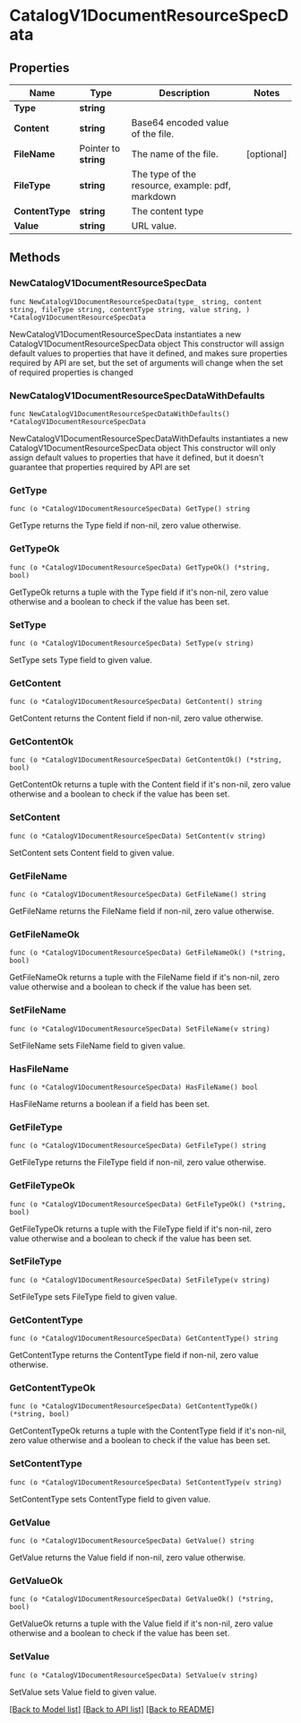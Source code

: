 # CatalogV1DocumentResourceSpecData

## Properties

Name | Type | Description | Notes
------------ | ------------- | ------------- | -------------
**Type** | **string** |  | 
**Content** | **string** | Base64 encoded value of the file. | 
**FileName** | Pointer to **string** | The name of the file. | [optional] 
**FileType** | **string** | The type of the resource, example: pdf, markdown | 
**ContentType** | **string** | The content type | 
**Value** | **string** | URL value. | 

## Methods

### NewCatalogV1DocumentResourceSpecData

`func NewCatalogV1DocumentResourceSpecData(type_ string, content string, fileType string, contentType string, value string, ) *CatalogV1DocumentResourceSpecData`

NewCatalogV1DocumentResourceSpecData instantiates a new CatalogV1DocumentResourceSpecData object
This constructor will assign default values to properties that have it defined,
and makes sure properties required by API are set, but the set of arguments
will change when the set of required properties is changed

### NewCatalogV1DocumentResourceSpecDataWithDefaults

`func NewCatalogV1DocumentResourceSpecDataWithDefaults() *CatalogV1DocumentResourceSpecData`

NewCatalogV1DocumentResourceSpecDataWithDefaults instantiates a new CatalogV1DocumentResourceSpecData object
This constructor will only assign default values to properties that have it defined,
but it doesn't guarantee that properties required by API are set

### GetType

`func (o *CatalogV1DocumentResourceSpecData) GetType() string`

GetType returns the Type field if non-nil, zero value otherwise.

### GetTypeOk

`func (o *CatalogV1DocumentResourceSpecData) GetTypeOk() (*string, bool)`

GetTypeOk returns a tuple with the Type field if it's non-nil, zero value otherwise
and a boolean to check if the value has been set.

### SetType

`func (o *CatalogV1DocumentResourceSpecData) SetType(v string)`

SetType sets Type field to given value.


### GetContent

`func (o *CatalogV1DocumentResourceSpecData) GetContent() string`

GetContent returns the Content field if non-nil, zero value otherwise.

### GetContentOk

`func (o *CatalogV1DocumentResourceSpecData) GetContentOk() (*string, bool)`

GetContentOk returns a tuple with the Content field if it's non-nil, zero value otherwise
and a boolean to check if the value has been set.

### SetContent

`func (o *CatalogV1DocumentResourceSpecData) SetContent(v string)`

SetContent sets Content field to given value.


### GetFileName

`func (o *CatalogV1DocumentResourceSpecData) GetFileName() string`

GetFileName returns the FileName field if non-nil, zero value otherwise.

### GetFileNameOk

`func (o *CatalogV1DocumentResourceSpecData) GetFileNameOk() (*string, bool)`

GetFileNameOk returns a tuple with the FileName field if it's non-nil, zero value otherwise
and a boolean to check if the value has been set.

### SetFileName

`func (o *CatalogV1DocumentResourceSpecData) SetFileName(v string)`

SetFileName sets FileName field to given value.

### HasFileName

`func (o *CatalogV1DocumentResourceSpecData) HasFileName() bool`

HasFileName returns a boolean if a field has been set.

### GetFileType

`func (o *CatalogV1DocumentResourceSpecData) GetFileType() string`

GetFileType returns the FileType field if non-nil, zero value otherwise.

### GetFileTypeOk

`func (o *CatalogV1DocumentResourceSpecData) GetFileTypeOk() (*string, bool)`

GetFileTypeOk returns a tuple with the FileType field if it's non-nil, zero value otherwise
and a boolean to check if the value has been set.

### SetFileType

`func (o *CatalogV1DocumentResourceSpecData) SetFileType(v string)`

SetFileType sets FileType field to given value.


### GetContentType

`func (o *CatalogV1DocumentResourceSpecData) GetContentType() string`

GetContentType returns the ContentType field if non-nil, zero value otherwise.

### GetContentTypeOk

`func (o *CatalogV1DocumentResourceSpecData) GetContentTypeOk() (*string, bool)`

GetContentTypeOk returns a tuple with the ContentType field if it's non-nil, zero value otherwise
and a boolean to check if the value has been set.

### SetContentType

`func (o *CatalogV1DocumentResourceSpecData) SetContentType(v string)`

SetContentType sets ContentType field to given value.


### GetValue

`func (o *CatalogV1DocumentResourceSpecData) GetValue() string`

GetValue returns the Value field if non-nil, zero value otherwise.

### GetValueOk

`func (o *CatalogV1DocumentResourceSpecData) GetValueOk() (*string, bool)`

GetValueOk returns a tuple with the Value field if it's non-nil, zero value otherwise
and a boolean to check if the value has been set.

### SetValue

`func (o *CatalogV1DocumentResourceSpecData) SetValue(v string)`

SetValue sets Value field to given value.



[[Back to Model list]](../README.md#documentation-for-models) [[Back to API list]](../README.md#documentation-for-api-endpoints) [[Back to README]](../README.md)


